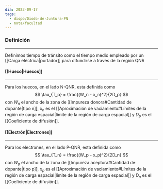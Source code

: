 ```yaml
---
dia: 2023-09-17
tags:
  - dispo/Diodo-de-Juntura-PN
  - nota/facultad
---
```

### Definición
---
Definimos tiempo de tránsito como el tiempo medio empleado por un [[Carga eléctrica|portador]] para difundirse a traves de la región QNR

#### [[Hueco|Huecos]]
---
Para los huecos, en el lado N-QNR, esta definida como $$ \tau_{T_p} = \frac{(W_n - x_n)^2}{2D_p} $$ con $W_n$ el ancho de la zona de [[Impureza donora#Cantidad de dopante|tipo n]], $x_n$ es el [[Aproximación de vaciamiento#Límites de la región de carga espacial|límite de la región de carga espacial]] y $D_p$ es el [[Coeficiente de difusión]].

#### [[Electrón|Electrones]]
---
Para los electrones, en el lado P-QNR, esta definida como $$ \tau_{T_n} = \frac{(W_p - x_p)^2}{2D_n} $$ con $W_p$ el ancho de la zona de [[Impureza aceptora#Cantidad de dopante|tipo p]], $x_p$ es el [[Aproximación de vaciamiento#Límites de la región de carga espacial|límite de la región de carga espacial]] y $D_n$ es el [[Coeficiente de difusión]].